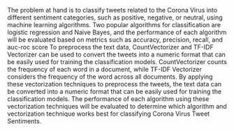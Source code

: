 The problem at hand is to classify tweets related to the Corona Virus into different sentiment categories, such as positive, negative, or neutral, using machine learning algorithms. Two popular algorithms for classification are logistic regression and Naive Bayes, and the performance of each algorithm will be evaluated based on metrics such as accuracy, precision, recall, and auc-roc score
To preprocess the text data, CountVectorizer and TF-IDF Vectorizer can be used to convert the tweets into a numeric format that can be easily used for training the classification models. CountVectorizer counts the frequency of each word in a document, while TF-IDF Vectorizer considers the frequency of the word across all documents.
By applying these vectorization techniques to preprocess the tweets, the text data can be converted into a numeric format that can be easily used for training the classification models. The performance of each algorithm using these vectorization techniques will be evaluated to determine which algorithm and vectorization technique works best for classifying Corona Virus Tweet Sentiments.
